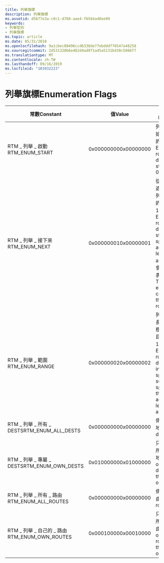 ```yaml
---
title: 列舉旗標
description: 列舉旗標
ms.assetid: d5677e3a-c0c1-4768-aae4-f6564a40ee99
keywords:
- 列舉型別
- 列舉旗標
ms.topic: article
ms.date: 05/31/2018
ms.openlocfilehash: 9a1cbec08496ccd6338de77ebdddf76547a48258
ms.sourcegitcommit: 2d531328b6ed82d4ad971a45a5131b430c5866f7
ms.translationtype: MT
ms.contentlocale: zh-TW
ms.lasthandoff: 09/16/2019
ms.locfileid: "103932223"
---
```

# <a name="enumeration-flags"></a><span data-ttu-id="967d0-105">列舉旗標</span><span class="sxs-lookup"><span data-stu-id="967d0-105">Enumeration Flags</span></span>



| <span data-ttu-id="967d0-106">常數</span><span class="sxs-lookup"><span data-stu-id="967d0-106">Constant</span></span>               | <span data-ttu-id="967d0-107">值</span><span class="sxs-lookup"><span data-stu-id="967d0-107">Value</span></span>      | <span data-ttu-id="967d0-108">描述</span><span class="sxs-lookup"><span data-stu-id="967d0-108">Description</span></span>                                                                                                                                               |
|------------------------|------------|-----------------------------------------------------------------------------------------------------------------------------------------------------------|
| <span data-ttu-id="967d0-109">RTM \_ 列舉 \_ 啟動</span><span class="sxs-lookup"><span data-stu-id="967d0-109">RTM\_ENUM\_START</span></span>       | <span data-ttu-id="967d0-110">0x00000000</span><span class="sxs-lookup"><span data-stu-id="967d0-110">0x00000000</span></span> | <span data-ttu-id="967d0-111">列舉從0/0 開始的路由或目的地。</span><span class="sxs-lookup"><span data-stu-id="967d0-111">Enumerate routes or destinations starting at 0/0.</span></span>                                                                                                         |
| <span data-ttu-id="967d0-112">RTM \_ 列舉 \_ 接下來</span><span class="sxs-lookup"><span data-stu-id="967d0-112">RTM\_ENUM\_NEXT</span></span>        | <span data-ttu-id="967d0-113">0x00000001</span><span class="sxs-lookup"><span data-stu-id="967d0-113">0x00000001</span></span> | <span data-ttu-id="967d0-114">從指定的位址/遮罩長度開始列舉路由或目的地 (例如 10/8) 。</span><span class="sxs-lookup"><span data-stu-id="967d0-114">Enumerate routes or destinations starting at the specified address/mask length (such as 10/8).</span></span> <span data-ttu-id="967d0-115">列舉會繼續至路由表的結尾。</span><span class="sxs-lookup"><span data-stu-id="967d0-115">The enumeration continues to the end of the routing table.</span></span> |
| <span data-ttu-id="967d0-116">RTM \_ 列舉 \_ 範圍</span><span class="sxs-lookup"><span data-stu-id="967d0-116">RTM\_ENUM\_RANGE</span></span>       | <span data-ttu-id="967d0-117">0x00000002</span><span class="sxs-lookup"><span data-stu-id="967d0-117">0x00000002</span></span> | <span data-ttu-id="967d0-118">列舉位址/遮罩長度所指定子樹中的路由或目的地 (例如 10/8) 。</span><span class="sxs-lookup"><span data-stu-id="967d0-118">Enumerate routes or destinations in the specified subtree specified by the address/mask length (such as 10/8).</span></span>                                            |
| <span data-ttu-id="967d0-119">RTM \_ 列舉 \_ 所有 \_ DESTS</span><span class="sxs-lookup"><span data-stu-id="967d0-119">RTM\_ENUM\_ALL\_DESTS</span></span>  | <span data-ttu-id="967d0-120">0x00000000</span><span class="sxs-lookup"><span data-stu-id="967d0-120">0x00000000</span></span> | <span data-ttu-id="967d0-121">傳回所有目的地。</span><span class="sxs-lookup"><span data-stu-id="967d0-121">Return all destinations.</span></span>                                                                                                                                  |
| <span data-ttu-id="967d0-122">RTM \_ 列舉 \_ 專屬 \_ DESTS</span><span class="sxs-lookup"><span data-stu-id="967d0-122">RTM\_ENUM\_OWN\_DESTS</span></span>  | <span data-ttu-id="967d0-123">0x01000000</span><span class="sxs-lookup"><span data-stu-id="967d0-123">0x01000000</span></span> | <span data-ttu-id="967d0-124">只傳回用戶端所擁有的目的地。</span><span class="sxs-lookup"><span data-stu-id="967d0-124">Return only those destinations that the client owns.</span></span>                                                                                                      |
| <span data-ttu-id="967d0-125">RTM \_ 列舉 \_ 所有 \_ 路由</span><span class="sxs-lookup"><span data-stu-id="967d0-125">RTM\_ENUM\_ALL\_ROUTES</span></span> | <span data-ttu-id="967d0-126">0x00000000</span><span class="sxs-lookup"><span data-stu-id="967d0-126">0x00000000</span></span> | <span data-ttu-id="967d0-127">傳回所有路由。</span><span class="sxs-lookup"><span data-stu-id="967d0-127">Return all routes.</span></span>                                                                                                                                        |
| <span data-ttu-id="967d0-128">RTM \_ 列舉 \_ 自己的 \_ 路由</span><span class="sxs-lookup"><span data-stu-id="967d0-128">RTM\_ENUM\_OWN\_ROUTES</span></span> | <span data-ttu-id="967d0-129">0x00010000</span><span class="sxs-lookup"><span data-stu-id="967d0-129">0x00010000</span></span> | <span data-ttu-id="967d0-130">只傳回用戶端所擁有的路由。</span><span class="sxs-lookup"><span data-stu-id="967d0-130">Return only those routes that the client owns.</span></span>                                                                                                            |



 

 

 




